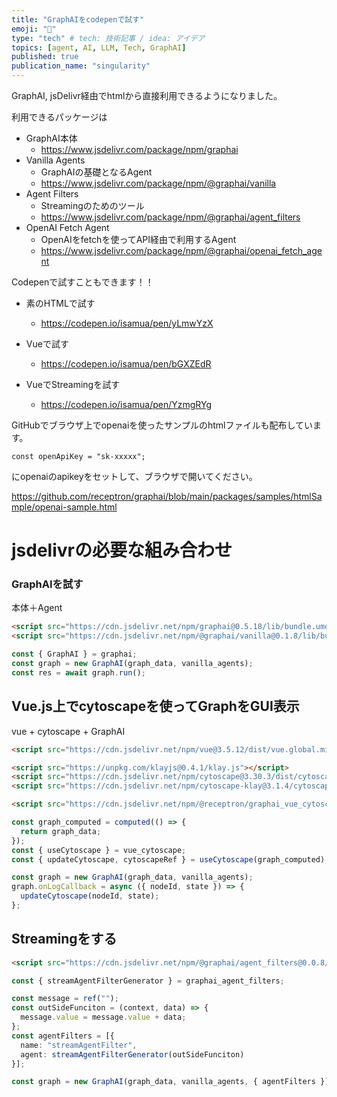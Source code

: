 ```yaml
---
title: "GraphAIをcodepenで試す"
emoji: "🤖"
type: "tech" # tech: 技術記事 / idea: アイデア
topics: [agent, AI, LLM, Tech, GraphAI]
published: true
publication_name: "singularity"
---
```


GraphAI, jsDelivr経由でhtmlから直接利用できるようになりました。

利用できるパッケージは

- GraphAI本体
  - https://www.jsdelivr.com/package/npm/graphai
- Vanilla Agents
  - GraphAIの基礎となるAgent
  - https://www.jsdelivr.com/package/npm/@graphai/vanilla
- Agent Filters
  - Streamingのためのツール
  - https://www.jsdelivr.com/package/npm/@graphai/agent_filters
- OpenAI Fetch Agent
  - OpenAIをfetchを使ってAPI経由で利用するAgent
  - https://www.jsdelivr.com/package/npm/@graphai/openai_fetch_agent

Codepenで試すこともできます！！

- 素のHTMLで試す
  - https://codepen.io/isamua/pen/yLmwYzX

- Vueで試す
  - https://codepen.io/isamua/pen/bGXZEdR

- VueでStreamingを試す
  - https://codepen.io/isamua/pen/YzmgRYg


GitHubでブラウザ上でopenaiを使ったサンプルのhtmlファイルも配布しています。
```
const openApiKey = "sk-xxxxx";
```
にopenaiのapikeyをセットして、ブラウザで開いてください。

https://github.com/receptron/graphai/blob/main/packages/samples/htmlSample/openai-sample.html



# jsdelivrの必要な組み合わせ

### GraphAIを試す

本体＋Agent

```html
<script src="https://cdn.jsdelivr.net/npm/graphai@0.5.18/lib/bundle.umd.min.js"></script>
<script src="https://cdn.jsdelivr.net/npm/@graphai/vanilla@0.1.8/lib/bundle.umd.min.js"></script>
```

```typescript
const { GraphAI } = graphai;
const graph = new GraphAI(graph_data, vanilla_agents);
const res = await graph.run();
```

## Vue.js上でcytoscapeを使ってGraphをGUI表示

vue + cytoscape + GraphAI

```html
<script src="https://cdn.jsdelivr.net/npm/vue@3.5.12/dist/vue.global.min.js"></script>

<script src="https://unpkg.com/klayjs@0.4.1/klay.js"></script>
<script src="https://cdn.jsdelivr.net/npm/cytoscape@3.30.3/dist/cytoscape.min.js"></script>
<script src="https://cdn.jsdelivr.net/npm/cytoscape-klay@3.1.4/cytoscape-klay.min.js"></script>

<script src="https://cdn.jsdelivr.net/npm/@receptron/graphai_vue_cytoscape@0.0.12/lib/bundle.umd.js"></script>
```

```typescript
const graph_computed = computed(() => {
  return graph_data;
});
const { useCytoscape } = vue_cytoscape;
const { updateCytoscape, cytoscapeRef } = useCytoscape(graph_computed);

const graph = new GraphAI(graph_data, vanilla_agents);
graph.onLogCallback = async ({ nodeId, state }) => {
  updateCytoscape(nodeId, state);
};

```


## Streamingをする

```html
<script src="https://cdn.jsdelivr.net/npm/@graphai/agent_filters@0.0.8/lib/bundle.umd.min.js"></script>
```

```typescript
const { streamAgentFilterGenerator } = graphai_agent_filters;

const message = ref("");
const outSideFunciton = (context, data) => {
  message.value = message.value + data;
};
const agentFilters = [{
  name: "streamAgentFilter",
  agent: streamAgentFilterGenerator(outSideFunciton)
}];

const graph = new GraphAI(graph_data, vanilla_agents, { agentFilters });
```